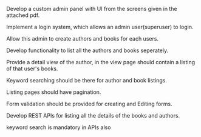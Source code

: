 Develop a custom admin panel with UI from the screens given in the attached pdf.

Implement a login system, which allows an admin user(superuser) to login.

Allow this admin to create authors and books for each users.

Develop functionality to list all the authors and books seperately.

Provide a detail view of the author, in the view page should contain a listing of that user's books.

Keyword searching should be there for author and book listings.

Listing pages should have pagination.

Form validation should be provided for  creating and Editing forms.

Develop REST APIs for listing all the details of the books and authors.

keyword search is mandatory in APIs also
